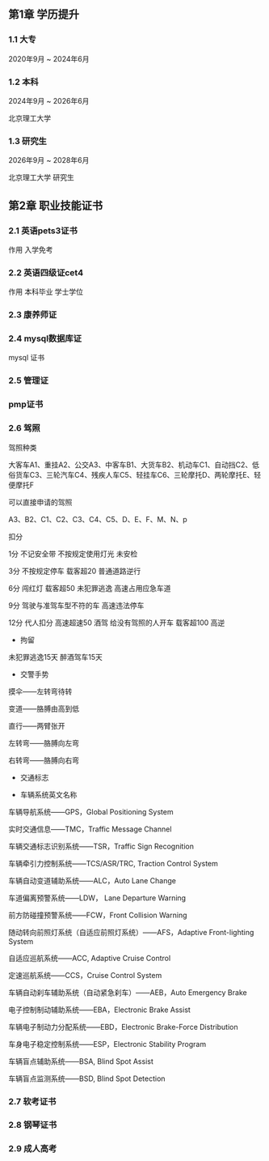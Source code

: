 ## 第1章 学历提升

### 1.1 大专 

2020年9月 ~ 2024年6月



### 1.2 本科

2024年9月 ~ 2026年6月

北京理工大学

 

### 1.3 研究生

2026年9月 ~ 2028年6月

北京理工大学 研究生





## 第2章 职业技能证书

### 2.1 英语pets3证书

作用 入学免考



### 2.2 英语四级证cet4 

作用  本科毕业  学士学位



### 2.3 康养师证 

### 2.4 mysql数据库证 

mysql 证书



### 2.5 管理证

###  pmp证书



### 2.6 驾照

驾照种类

大客车A1、重挂A2、公交A3、中客车B1、大货车B2、机动车C1、自动挡C2、低俗货车C3、三轮汽车C4、残疾人车C5、轻挂车C6、三轮摩托D、两轮摩托E、轻便摩托F



可以直接申请的驾照

A3、B2、C1、C2、C3、C4、C5、D、E、F、M、N、p



扣分

1分 不记安全带 不按规定使用灯光 未安检

3分 不按规定停车 载客超20 普通道路逆行

6分 闯红灯 载客超50 未犯罪逃逸 高速占用应急车道

9分 驾驶与准驾车型不符的车 高速违法停车

12分 代人扣分 高速超速50 酒驾 给没有驾照的人开车 载客超100 高逆



-   拘留

未犯罪逃逸15天 醉酒驾车15天  



-   交警手势

摸伞——左转弯待转

变道——胳膊由高到低

直行——两臂张开

左转弯——胳膊向左弯

右转弯——胳膊向右弯





-   交通标志



-   车辆系统英文名称

车辆导航系统——GPS，Global Positioning System

实时交通信息——TMC，Traffic Message Channel

车辆交通标志识别系统——TSR，Traffic Sign Recognition

车辆牵引力控制系统——TCS/ASR/TRC, Traction Control System

车辆自动变道辅助系统——ALC，Auto Lane Change

车道偏离预警系统——LDW， Lane Departure Warning

前方防碰撞预警系统——FCW，Front Collision Warning

随动转向前照灯系统（自适应前照灯系统）——AFS，Adaptive Front-lighting System

自适应巡航系统——ACC, Adaptive Cruise Control

定速巡航系统——CCS，Cruise Control System

车辆自动刹车辅助系统（自动紧急刹车）——AEB，Auto Emergency Brake

电子控制制动辅助系统——EBA，Electronic Brake Assist

车辆电子制动力分配系统——EBD，Electronic Brake-Force Distribution

车身电子稳定控制系统——ESP，Electronic Stability Program

车辆盲点辅助系统——BSA, Blind Spot Assist

车辆盲点监测系统——BSD, Blind Spot Detection









### 2.7 软考证书





### 2.8 钢琴证书





### 2.9 成人高考 